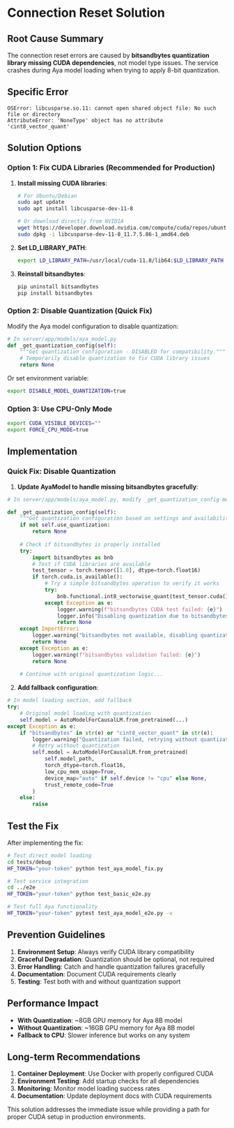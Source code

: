 # Connection Reset Solution

## Root Cause Summary

The connection reset errors are caused by **bitsandbytes quantization library missing CUDA dependencies**, not model type issues. The service crashes during Aya model loading when trying to apply 8-bit quantization.

## Specific Error
```
OSError: libcusparse.so.11: cannot open shared object file: No such file or directory
AttributeError: 'NoneType' object has no attribute 'cint8_vector_quant'
```

## Solution Options

### Option 1: Fix CUDA Libraries (Recommended for Production)

1. **Install missing CUDA libraries**:
   ```bash
   # For Ubuntu/Debian
   sudo apt update
   sudo apt install libcusparse-dev-11-8
   
   # Or download directly from NVIDIA
   wget https://developer.download.nvidia.com/compute/cuda/repos/ubuntu2204/x86_64/libcusparse-dev-11-8_11.7.5.86-1_amd64.deb
   sudo dpkg -i libcusparse-dev-11-8_11.7.5.86-1_amd64.deb
   ```

2. **Set LD_LIBRARY_PATH**:
   ```bash
   export LD_LIBRARY_PATH=/usr/local/cuda-11.8/lib64:$LD_LIBRARY_PATH
   ```

3. **Reinstall bitsandbytes**:
   ```bash
   pip uninstall bitsandbytes
   pip install bitsandbytes
   ```

### Option 2: Disable Quantization (Quick Fix)

Modify the Aya model configuration to disable quantization:

```python
# In server/app/models/aya_model.py
def _get_quantization_config(self):
    """Get quantization configuration - DISABLED for compatibility."""
    # Temporarily disable quantization to fix CUDA library issues
    return None
```

Or set environment variable:
```bash
export DISABLE_MODEL_QUANTIZATION=true
```

### Option 3: Use CPU-Only Mode

```bash
export CUDA_VISIBLE_DEVICES=""
export FORCE_CPU_MODE=true
```

## Implementation

### Quick Fix: Disable Quantization

1. **Update AyaModel to handle missing bitsandbytes gracefully**:

```python
# In server/app/models/aya_model.py, modify _get_quantization_config method:

def _get_quantization_config(self):
    """Get quantization configuration based on settings and availability."""
    if not self.use_quantization:
        return None
    
    # Check if bitsandbytes is properly installed
    try:
        import bitsandbytes as bnb
        # Test if CUDA libraries are available
        test_tensor = torch.tensor([1.0], dtype=torch.float16)
        if torch.cuda.is_available():
            # Try a simple bitsandbytes operation to verify it works
            try:
                bnb.functional.int8_vectorwise_quant(test_tensor.cuda())
            except Exception as e:
                logger.warning(f"bitsandbytes CUDA test failed: {e}")
                logger.info("Disabling quantization due to bitsandbytes issues")
                return None
    except ImportError:
        logger.warning("bitsandbytes not available, disabling quantization")
        return None
    except Exception as e:
        logger.warning(f"bitsandbytes validation failed: {e}")
        return None
    
    # Continue with original quantization logic...
```

2. **Add fallback configuration**:

```python
# In model loading section, add fallback
try:
    # Original model loading with quantization
    self.model = AutoModelForCausalLM.from_pretrained(...)
except Exception as e:
    if "bitsandbytes" in str(e) or "cint8_vector_quant" in str(e):
        logger.warning("Quantization failed, retrying without quantization")
        # Retry without quantization
        self.model = AutoModelForCausalLM.from_pretrained(
            self.model_path,
            torch_dtype=torch.float16,
            low_cpu_mem_usage=True,
            device_map="auto" if self.device != "cpu" else None,
            trust_remote_code=True
        )
    else:
        raise
```

## Test the Fix

After implementing the fix:

```bash
# Test direct model loading
cd tests/debug
HF_TOKEN="your-token" python test_aya_model_fix.py

# Test service integration
cd ../e2e
HF_TOKEN="your-token" python test_basic_e2e.py

# Test full Aya functionality
HF_TOKEN="your-token" pytest test_aya_model_e2e.py -v
```

## Prevention Guidelines

1. **Environment Setup**: Always verify CUDA library compatibility
2. **Graceful Degradation**: Quantization should be optional, not required
3. **Error Handling**: Catch and handle quantization failures gracefully
4. **Documentation**: Document CUDA requirements clearly
5. **Testing**: Test both with and without quantization support

## Performance Impact

- **With Quantization**: ~8GB GPU memory for Aya 8B model
- **Without Quantization**: ~16GB GPU memory for Aya 8B model
- **Fallback to CPU**: Slower inference but works on any system

## Long-term Recommendations

1. **Container Deployment**: Use Docker with properly configured CUDA
2. **Environment Testing**: Add startup checks for all dependencies
3. **Monitoring**: Monitor model loading success rates
4. **Documentation**: Update deployment docs with CUDA requirements

This solution addresses the immediate issue while providing a path for proper CUDA setup in production environments.